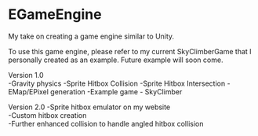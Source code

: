 # EGameEngine
My take on creating a game engine similar to Unity.

To use this game engine, please refer to my current SkyClimberGame that I personally created as an example. Future example will soon come.    

Version 1.0  
-Gravity physics 
-Sprite Hitbox Collision 
-Sprite Hitbox Intersection 
-EMap/EPixel generation 
-Example game - SkyClimber 

Version 2.0 
-Sprite hitbox emulator on my website  
-Custom hitbox creation  
-Further enhanced collision to handle angled hitbox collision 
